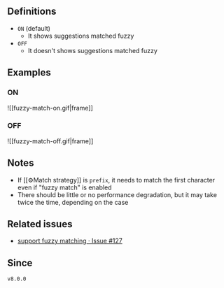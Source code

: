 ## Definitions

- `ON` (default)
    - It shows suggestions matched fuzzy
- `OFF`
    - It doesn't shows suggestions matched fuzzy

## Examples

### ON

![[fuzzy-match-on.gif|frame]]

### OFF

![[fuzzy-match-off.gif|frame]]

## Notes

- If [[⚙️Match strategy]] is `prefix`, it needs to match the first character even if "fuzzy match" is enabled
- There should be little or no performance degradation, but it may take twice the time, depending on the case

## Related issues

- [support fuzzy matching · Issue \#127](https://github.com/tadashi-aikawa/obsidian-various-complements-plugin/issues/127)

## Since

`v8.0.0`